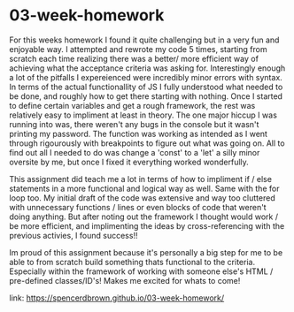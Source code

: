 # 03-week-homework

For this weeks homework I found it quite challenging but in a very fun and enjoyable way.
I attempted and rewrote my code 5 times, starting from scratch each time realizing there was a better/ more efficient way of achieving what the acceptance criteria was asking for. Interestingly enough a lot of the pitfalls I expereienced were incredibly minor errors with syntax. In terms of the actual functionallity of JS I fully understood what needed to be done, and roughly how to get there starting with nothing. Once I started to define certain variables and get a rough framework, the rest was relatively easy to impliment at least in theory. The one major hiccup I was running into was, there weren't any bugs in the console but it wasn't printing my password. The function was working as intended as I went through rigourously with breakpoints to figure out what was going on. All to find out all I needed to do was change a 'const' to a 'let' a silly minor oversite by me, but once I fixed it everything worked wonderfully.

This assignment did teach me a lot in terms of how to impliment if / else statements in a more functional and logical way as well. Same with the for loop too. My initial draft of the code was extensive and way too cluttered with unnecessary functions / lines or even blocks of code that weren't doing anything. But after noting out the framework I thought would work / be more efficient, and implimenting the ideas by cross-referencing with the previous activies, I found success!!

Im proud of this assignment because it's personally a big step for me to be able to from scratch build something thats functional to the criteria. Especially within the framework of working with someone else's HTML / pre-defined classes/ID's! Makes me excited for whats to come!

link: https://spencerdbrown.github.io/03-week-homework/